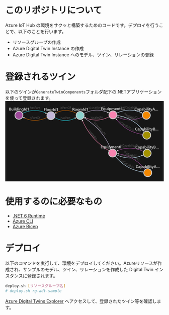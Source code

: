 # このリポジトリについて
Azure IoT Hub の環境をサクッと構築するためのコードです。デプロイを行うことで、以下のことを行います。

- リソースグループの作成
- Azure Digital Twin Instance の作成
- Azure Digital Twin Instance へのモデル、ツイン、リレーションの登録

# 登録されるツイン
以下のツインが```GenerateTwinComponents```フォルダ配下の.NETアプリケーションを使って登録されます。
![登録されるツイン](.images/twin-graph.png)

# 使用するのに必要なもの
- [.NET 6 Runtime](https://dotnet.microsoft.com/en-us/download/dotnet/6.0)
- [Azure CLI](https://docs.microsoft.com/ja-jp/cli/azure/install-azure-cli)
- [Azure Bicep](https://docs.microsoft.com/ja-jp/azure/azure-resource-manager/bicep/install)

# デプロイ
以下のコマンドを実行して、環境をデプロイしてください。Azureリソースが作成され、サンプルのモデル、ツイン、リレーションを作成した Digital Twin インスタンスに登録されます。

```sh
deploy.sh [リソースグループ名]
# deploy.sh rg-adt-sample
```

[Azure Digital Twins Explorer](https://explorer.digitaltwins.azure.net/) へアクセスして、登録されたツイン等を確認します。
